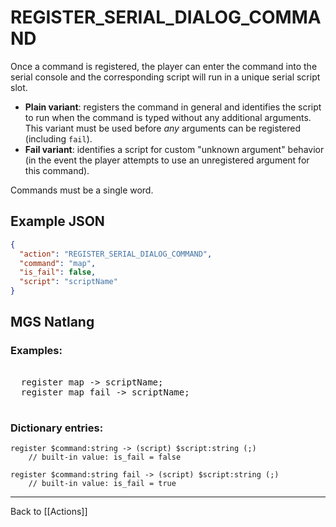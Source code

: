 # REGISTER_SERIAL_DIALOG_COMMAND

Once a command is registered, the player can enter the command into the serial console and the corresponding script will run in a unique serial script slot.

- **Plain variant**: registers the command in general and identifies the script to run when the command is typed without any additional arguments. This variant must be used before *any* arguments can be registered (including `fail`).
- **Fail variant**: identifies a script for custom "unknown argument" behavior (in the event the player attempts to use an unregistered argument for this command).

Commands must be a single word.

## Example JSON

```json
{
  "action": "REGISTER_SERIAL_DIALOG_COMMAND",
  "command": "map",
  "is_fail": false,
  "script": "scriptName"
}
```

## MGS Natlang

### Examples:

<pre class="HyperMD-codeblock mgs">

  <span class="verb">register</span> <span class="string">map</span> <span class="control">-></span> <span class="script">scriptName</span><span class="terminator">;</span>
  <span class="verb">register</span> <span class="string">map</span> <span class="target">fail</span> <span class="control">-></span> <span class="script">scriptName</span><span class="terminator">;</span>

</pre>

### Dictionary entries:

```
register $command:string -> (script) $script:string (;)
	// built-in value: is_fail = false

register $command:string fail -> (script) $script:string (;)
	// built-in value: is_fail = true
```

---

Back to [[Actions]]
